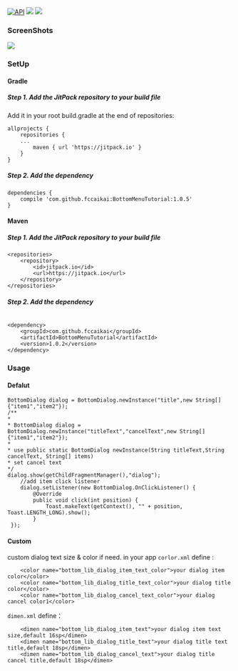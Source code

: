 [![API](https://img.shields.io/badge/API-14%2B-brightgreen.svg?style=flat)](https://android-arsenal.com/api?level=14)
[![](https://jitpack.io/v/fccaikai/BottomMenuTutorial.svg)](https://jitpack.io/#fccaikai/BottomMenuTutorial)
[![](https://img.shields.io/badge/Author-caikai-brightgreen.svg)](https://github.com/fccaikai)
### ScreenShots

![](https://ww1.sinaimg.cn/large/006tNc79gy1fdua399ng7g308w0ftwk9.gif)

### SetUp
#### Gradle   


##### Step 1. Add the JitPack repository to your build file

Add it in your root build.gradle at the end of repositories:

```
allprojects {
	repositories {
	...
		maven { url 'https://jitpack.io' }
	}
}
```
##### Step 2. Add the dependency

```
dependencies {
	compile 'com.github.fccaikai:BottomMenuTutorial:1.0.5'
}
```

#### Maven

##### Step 1. Add the JitPack repository to your build file


```
<repositories>
	<repository>
		<id>jitpack.io</id>
		<url>https://jitpack.io</url>
	</repository>
</repositories>
```

##### Step 2. Add the dependency

```

<dependency>
	<groupId>com.github.fccaikai</groupId>
	<artifactId>BottomMenuTutorial</artifactId>
	<version>1.0.2</version>
</dependency>
```

### Usage

#### Defalut

```
BottomDialog dialog = BottomDialog.newInstance("title",new String[]{"item1","item2"});
/**
*
* BottomDialog dialog = BottomDialog.newInstance("titleText","cancelText",new String[]{"item1","item2"});
*
* use public static BottomDialog newInstance(String titleText,String cancelText, String[] items)
* set cancel text
*/
dialog.show(getChildFragmentManager(),"dialog");
    //add item click listener
    dialog.setListener(new BottomDialog.OnClickListener() {
        @Override
        public void click(int position) {
            Toast.makeText(getContext(), "" + position, Toast.LENGTH_LONG).show();
        }
 });
```
#### Custom
custom dialog text size & color if need.
in your app ```corlor.xml``` define :
```
    <color name="bottom_lib_dialog_item_text_color">your dialog item color</color>
    <color name="bottom_lib_dialog_title_text_color">your dialog title color</color>
    <color name="bottom_lib_dialog_cancel_text_color">your dialog cancel color1</color>
```

```dimen.xml``` define：

```
    <dimen name="bottom_lib_dialog_item_text">your dialog item text size,default 16sp</dimen>
    <dimen name="bottom_lib_dialog_title_text">your dialog title text title,default 18sp</dimen>
    <dimen name="bottom_lib_dialog_cancel_text">your dialog title cancel title,default 18sp</dimen>
```
